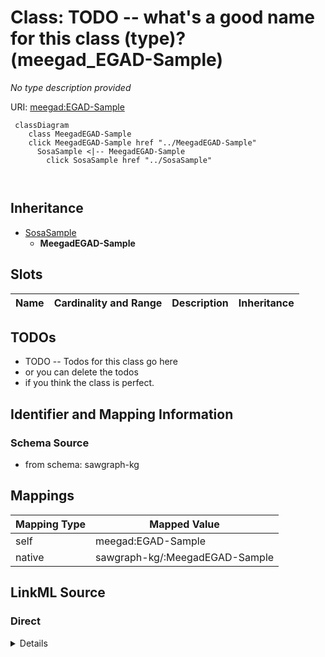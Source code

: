 

# Class: TODO -- what's a good name for this class (type)? (meegad_EGAD-Sample)


_No type description provided_





URI: [meegad:EGAD-Sample](http://sawgraph.spatialai.org/v1/me-egad#EGAD-Sample)






```mermaid
 classDiagram
    class MeegadEGAD-Sample
    click MeegadEGAD-Sample href "../MeegadEGAD-Sample"
      SosaSample <|-- MeegadEGAD-Sample
        click SosaSample href "../SosaSample"
      
      
```





## Inheritance
* [SosaSample](../classes/SosaSample.md)
    * **MeegadEGAD-Sample**



## Slots

| Name | Cardinality and Range | Description | Inheritance |
| ---  | --- | --- | --- |









## TODOs

* TODO -- Todos for this class go here
* or you can delete the todos
* if you think the class is perfect.

## Identifier and Mapping Information







### Schema Source


* from schema: sawgraph-kg




## Mappings

| Mapping Type | Mapped Value |
| ---  | ---  |
| self | meegad:EGAD-Sample |
| native | sawgraph-kg/:MeegadEGAD-Sample |







## LinkML Source

<!-- TODO: investigate https://stackoverflow.com/questions/37606292/how-to-create-tabbed-code-blocks-in-mkdocs-or-sphinx -->

### Direct

<details>
```yaml
name: meegad_EGAD-Sample
description: No type description provided
title: TODO -- what's a good name for this class (type)?
todos:
- TODO -- Todos for this class go here
- or you can delete the todos
- if you think the class is perfect.
notes:
- Class with 23024 occurences.
from_schema: sawgraph-kg
rank: 1000
is_a: sosa_Sample
class_uri: meegad:EGAD-Sample

```
</details>

### Induced

<details>
```yaml
name: meegad_EGAD-Sample
description: No type description provided
title: TODO -- what's a good name for this class (type)?
todos:
- TODO -- Todos for this class go here
- or you can delete the todos
- if you think the class is perfect.
notes:
- Class with 23024 occurences.
from_schema: sawgraph-kg
rank: 1000
is_a: sosa_Sample
class_uri: meegad:EGAD-Sample

```
</details>
